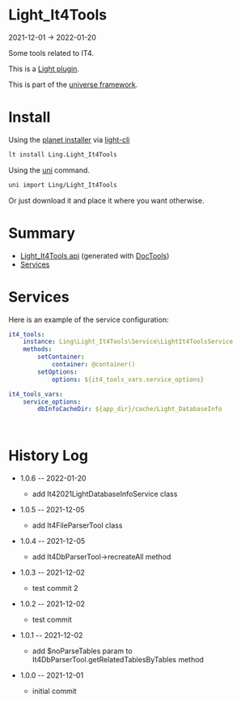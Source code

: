Light_It4Tools
===========
2021-12-01 -> 2022-01-20



Some tools related to IT4.


This is a [Light plugin](https://github.com/lingtalfi/Light/blob/master/doc/pages/plugin.md).

This is part of the [universe framework](https://github.com/karayabin/universe-snapshot).


Install
==========

Using the [planet installer](https://github.com/lingtalfi/Light_PlanetInstaller) via [light-cli](https://github.com/lingtalfi/Light_Cli)
```bash
lt install Ling.Light_It4Tools
```

Using the [uni](https://github.com/lingtalfi/universe-naive-importer) command.
```bash
uni import Ling/Light_It4Tools
```

Or just download it and place it where you want otherwise.






Summary
===========
- [Light_It4Tools api](https://github.com/lingtalfi/Light_It4Tools/blob/master/doc/api/Ling/Light_It4Tools.md) (generated with [DocTools](https://github.com/lingtalfi/DocTools))
- [Services](#services)






Services
=========


Here is an example of the service configuration:

```yaml
it4_tools:
    instance: Ling\Light_It4Tools\Service\LightIt4ToolsService
    methods:
        setContainer:
            container: @container()
        setOptions:
            options: ${it4_tools_vars.service_options}

it4_tools_vars:
    service_options:
        dbInfoCacheDir: ${app_dir}/cache/Light_DatabaseInfo




```



History Log
=============

- 1.0.6 -- 2022-01-20

    - add It42021LightDatabaseInfoService class
  
- 1.0.5 -- 2021-12-05

    - add It4FileParserTool class
  
- 1.0.4 -- 2021-12-05

    - add It4DbParserTool->recreateAll method
    
- 1.0.3 -- 2021-12-02

    - test commit 2
  
- 1.0.2 -- 2021-12-02

    - test commit
  
- 1.0.1 -- 2021-12-02

    - add $noParseTables param to It4DbParserTool.getRelatedTablesByTables method

- 1.0.0 -- 2021-12-01

    - initial commit